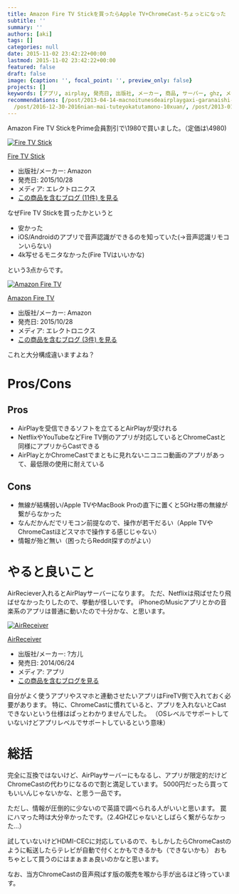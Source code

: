 ```yaml
---
title: Amazon Fire TV Stickを買ったらApple TV+ChromeCast-ちょっとになった
subtitle: ''
summary: ''
authors: [aki]
tags: []
categories: null
date: 2015-11-02 23:42:22+00:00
lastmod: 2015-11-02 23:42:22+00:00
featured: false
draft: false
image: {caption: '', focal_point: '', preview_only: false}
projects: []
keywords: [アプリ, airplay, 発売日, 出版社, メーカー, 商品, サーバー, ghz, メディア, 無線]
recommendations: [/post/2013-04-14-macnoitunesdeairplaygaxi-garanaishi-niyarubeki1tunokoto/,
  /post/2016-12-30-2016nian-mai-tuteyokatutamono-10xuan/, /post/2013-01-09-windowsdeairplaywoshi-unarashairport4w/]
---
```

Amazon Fire TV StickをPrime会員割引で\1980で買いました。（定価は\4980)

[![Fire TV Stick](https://ecx.images-amazon.com/images/I/410awytekzL._SL160_.jpg "Fire TV Stick")](http://www.amazon.co.jp/exec/obidos/ASIN/B00ZVNYLS8/chezou-22/)

[Fire TV Stick](http://www.amazon.co.jp/exec/obidos/ASIN/B00ZVNYLS8/chezou-22/)

- 出版社/メーカー: Amazon
- 発売日: 2015/10/28
- メディア: エレクトロニクス
- [この商品を含むブログ (11件) を見る](http://d.hatena.ne.jp/asin/B00ZVNYLS8/chezou-22)

なぜFire TV Stickを買ったかというと

- 安かった
- iOS/Androidのアプリで音声認識ができるのを知っていた(→音声認識リモコンいらない)
- 4k写せるモニタなかった(Fire TVはいいかな)

という3点からです。

[![Amazon Fire TV](https://ecx.images-amazon.com/images/I/31nvZPjRzzL._SL160_.jpg "Amazon Fire TV")](http://www.amazon.co.jp/exec/obidos/ASIN/B00UH6MXT8/chezou-22/)

[Amazon Fire TV](http://www.amazon.co.jp/exec/obidos/ASIN/B00UH6MXT8/chezou-22/)

- 出版社/メーカー: Amazon
- 発売日: 2015/10/28
- メディア: エレクトロニクス
- [この商品を含むブログ (3件) を見る](http://d.hatena.ne.jp/asin/B00UH6MXT8/chezou-22)

これと大分構成違いますよね？

# Pros/Cons

## Pros

- AirPlayを受信できるソフトを立てるとAirPlayが受けれる
- NetflixやYouTubeなどFire TV側のアプリが対応しているとChromeCastと同様にアプリからCastできる
- AirPlayとかChromeCastでまともに見れないニコニコ動画のアプリがあって、最低限の使用に耐えている

## Cons

- 無線が結構弱い/Apple TVやMacBook Proの直下に置くと5GHz帯の無線が繋がらなかった
- なんだかんだでリモコン前提なので、操作が若干だるい（Apple TVやChromeCastほどスマホで操作する感じじゃない）
- 情報が殆ど無い（困ったらReddit探すのがよい）

# やると良いこと

AirReciever入れるとAirPlayサーバーになります。 ただ、Netflixは飛ばせたり飛ばせなかったりしたので、挙動が怪しいです。 iPhoneのMusicアプリとかの音楽系のアプリは普通に動いたので十分かな、と思います。

[![AirReceiver](https://ecx.images-amazon.com/images/I/51lNGgB2uKL._SL160_.png "AirReceiver")](http://www.amazon.co.jp/exec/obidos/ASIN/B00L5HQRGS/chezou-22/)

[AirReceiver](http://www.amazon.co.jp/exec/obidos/ASIN/B00L5HQRGS/chezou-22/)

- 出版社/メーカー: ?方儿
- 発売日: 2014/06/24
- メディア: アプリ
- [この商品を含むブログを見る](http://d.hatena.ne.jp/asin/B00L5HQRGS/chezou-22)

自分がよく使うアプリやスマホと連動させたいアプリはFireTV側で入れておく必要があります。 特に、ChromeCastに慣れていると、アプリを入れないとCastできないという仕様はぱっとわかりませんでした。 （OSレベルでサポートしていないけどアプリレベルでサポートしているという意味）

# 総括

完全に互換ではないけど、AirPlayサーバーにもなるし、アプリが限定的だけどChromeCastの代わりになるので割と満足しています。 5000円だったら買ってもいいんじゃないかな、と思う一品です。

ただし、情報が圧倒的に少ないので英語で調べられる人がいいと思います。 罠にハマった時は大分辛かったです。（2.4GHZじゃないとしばらく繋がらなかった...）

試していないけどHDMI-CECに対応しているので、もしかしたらChromeCastのように転送したらテレビが自動で付くとかもできるかも（できないかも） おもちゃとして買うのにはまぁまぁ良いのかなと思います。

なお、当方ChromeCastの音声飛ばす版の販売を喉から手が出るほど待っています。


